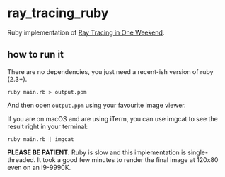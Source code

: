 # ray_tracing_ruby

Ruby implementation of [Ray Tracing in One Weekend](https://github.com/petershirley/raytracinginoneweekend/blob/master/COPYING.txt).

## how to run it

There are no dependencies, you just need a recent-ish version of ruby (2.3+).

```
ruby main.rb > output.ppm
```

And then open `output.ppm` using your favourite image viewer.

If you are on macOS and are using iTerm, you can use imgcat to see the result right in your terminal:

```
ruby main.rb | imgcat
```

**PLEASE BE PATIENT.** Ruby is slow and this implementation is single-threaded. It took a good few minutes to render the final image at 120x80 even on an i9-9990K.

